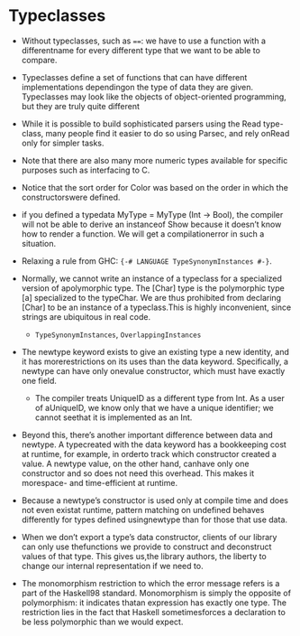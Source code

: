 # Typeclasses

- Without typeclasses, such as `==`: we have to use a function with a differentname for every different type that we want to be able to compare.

- Typeclasses define a set of functions that can have different implementations dependingon the type of data they are given. Typeclasses may look like the objects of object-oriented programming, but they are truly quite different

- While it is possible to build sophisticated parsers using the Read type-class, many people find it easier to do so using Parsec, and rely onRead only for simpler tasks.

- Note that there are also many more numeric types available for specific purposes such as interfacing to C.

- Notice that the sort order for Color was based on the order in which the constructorswere defined.

- if  you  defined  a  typedata MyType = MyType (Int -> Bool), the compiler will not be able to derive an instanceof Show because it doesn’t know how to render a function. We will get a compilationerror in such a situation.

- Relaxing a rule from GHC: `{-# LANGUAGE TypeSynonymInstances #-}`.

- Normally, we cannot write an instance of a typeclass for a specialized version of apolymorphic type. The [Char] type is the polymorphic type [a] specialized to the typeChar. We are thus prohibited from declaring [Char] to be an instance of a typeclass.This is highly inconvenient, since strings are ubiquitous in real code.
    - `TypeSynonymInstances`, `OverlappingInstances`

- The newtype keyword exists to give an existing type a new identity, and it has morerestrictions on its uses than the data keyword. Specifically, a newtype can have only onevalue constructor, which must have exactly one field.
    - The compiler treats UniqueID as a different type from Int. As a user of aUniqueID, we know only that we have a unique identifier; we cannot seethat it is implemented as an Int.

- Beyond this, there’s another important difference between data and newtype. A typecreated with the data keyword has a bookkeeping cost at runtime, for example, in orderto track which constructor created a value. A newtype value, on the other hand, canhave only one constructor and so does not need this overhead. This makes it morespace- and time-efficient at runtime.

- Because a newtype’s constructor is used only at compile time and does not even existat runtime, pattern matching on undefined behaves differently for types defined usingnewtype than for those that use data.

- When we don’t export a type’s data constructor, clients of our library can only use thefunctions we provide to construct and deconstruct values of that type. This gives us,the library authors, the liberty to change our internal representation if we need to.

- The monomorphism restriction to which the error message refers is a part of the Haskell98 standard. Monomorphism is simply the opposite of polymorphism: it indicates thatan expression has exactly one type. The restriction lies in the fact that Haskell sometimesforces a declaration to be less polymorphic than we would expect.